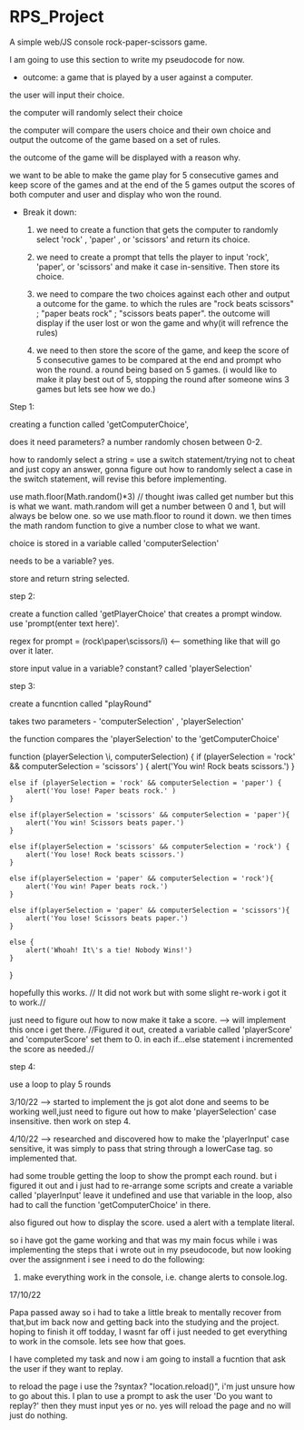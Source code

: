 # RPS_Project
A simple web/JS console rock-paper-scissors game.

I am going to use this section to write my pseudocode for now.

* outcome:
 a game that is played by a user against a computer. 
 
 the user will input their choice.
 
 the computer will randomly select their choice
 
 the computer will compare the users choice and their own choice and output the outcome of the game based on a set of rules. 

 the outcome of the game will be displayed with a reason why.

 we want to be able to make the game play for 5 consecutive games and keep score of the games and at the end of the 5 games output the scores of both computer and user and display who won the round.

* Break it down:

    1. we need to create a function that gets the computer to randomly select 'rock' , 'paper' , or 'scissors' and return its choice.

    2. we need to create a prompt that tells the player to input 'rock', 'paper', or 'scissors' and make it case in-sensitive. Then store its choice.

    3. we need to compare the two choices against each other and output a outcome for the game. to which the rules are "rock beats scissors" ; "paper beats rock" ; "scissors beats paper". the outcome will display if the user lost or won the game and why(it will refrence the rules)

    4. we need to then store the score of the game, and keep the score of 5 consecutive games to be compared at the end and prompt who won the round. a round being based on 5 games. (i would like to make it play best out of 5,  stopping the round after someone wins 3 games but lets see how we do.)

Step 1:

creating a function called 'getComputerChoice', 

does it need parameters? a number randomly chosen between 0-2.

how to randomly select a string = use a switch statement/trying not to cheat and just copy an answer, gonna figure out how to randomly select a case in the switch statement, will revise this before implementing. 

use math.floor(Math.random()*3) // thought iwas called get number but this is what we want. math.random will get a number between 0 and 1, but will always be below one. so we use math.floor to round it down. we then times the math random function to give a number close to what we want.

choice is stored in a variable called 'computerSelection'

needs to be a variable? yes.

store and return string selected.

step 2:

create a function called 'getPlayerChoice' that creates a prompt window. use 'prompt(enter text here)'.

regex for prompt = (rock\paper\scissors/i) <-- something like that will go over it later.

store input value in a variable? constant? called 'playerSelection'

step 3:

create a funcntion called "playRound"

takes two parameters - 'computerSelection' , 'playerSelection'

the function compares the 'playerSelection' to the 'getComputerChoice'

function (playerSelection \i, computerSelection) {
    if (playerSelection = 'rock' && computerSelection = 'scissors' ) {
        alert('You win! Rock beats scissors.')
    }

    else if (playerSelection = 'rock' && computerSelection = 'paper') {
        alert('You lose! Paper beats rock.' )
    }

    else if(playerSelection = 'scissors' && computerSelection = 'paper'){
        alert('You win! Scissors beats paper.')
    }
    
    else if(playerSelection = 'scissors' && computerSelection = 'rock') {
        alert('You lose! Rock beats scissors.')
    }

    else if(playerSelection = 'paper' && computerSelection = 'rock'){
        alert('You win! Paper beats rock.')
    }

    else if(playerSelection = 'paper' && computerSelection = 'scissors'){
        alert('You lose! Scissors beats paper.')
    }

    else {
        alert('Whoah! It\'s a tie! Nobody Wins!')
    }
}

hopefully this works. // It did not work but with some slight re-work i got it to work.//

just need to figure out how to now make it take a score. --> will implement this once i get there. //Figured it out, created a variable called 'playerScore' and 'computerScore' set them to 0. in each if...else statement i incremented the score as needed.//

step 4: 

use a loop to play 5 rounds


3/10/22 --> started to implement the js got alot done and seems to be working well,just need to figure out how to make 'playerSelection' case insensitive. then work on step 4.

4/10/22 --> researched and discovered how to make the 'playerInput' case sensitive, it was simply to pass that string through a lowerCase tag. so implemented that. 

had some trouble getting the loop to show the prompt each round. but i figured it out and i just had to re-arrange some scripts and create a variable called 'playerInput' leave it undefined and use that variable in the loop, also had to call the function 'getComputerChoice' in there. 

also figured out how to display the score. used a alert with a template literal.

so i have got the game working and that was my main focus while i was implementing the steps that i wrote out in my pseudocode, but now looking over the assignment i see i need to do the following:

1. make everything work in the console, i.e. change alerts to console.log.

17/10/22

Papa passed away so i had to take a little break to mentally recover from that,but im back now and getting back into the studying and the project. hoping to finish it off todday, I wasnt far off i just needed to get everything to work in the comsole. lets see how that goes.

I have completed my task and now i am going to install a fucntion that ask the user if they want to replay. 

to reload the page i use the ?syntax? "location.reload()", i'm just unsure how to go about this. I plan to use a prompt to ask the user 'Do you want to replay?' then they must input yes or no. yes will reload the page and no will just do nothing. 